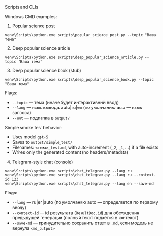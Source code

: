 Scripts and CLIs 

Windows CMD examples:

1) Popular science post
```
venv\Scripts\python.exe scripts\popular_science_post.py --topic "Ваша тема"
```

2) Deep popular science article
```
venv\Scripts\python.exe scripts\deep_popular_science_article.py --topic "Ваша тема"
```

3) Deep popular science book (stub)
```
venv\Scripts\python.exe scripts\deep_popular_science_book.py --topic "Ваша тема"
```

Flags:
- `--topic` — тема (иначе будет интерактивный ввод)
- `--lang` — язык вывода: auto|ru|en (по умолчанию auto — язык запроса)
- `--out` — подпапка в `output/`

Simple smoke test behavior:
- Uses model `gpt-5`
- Saves to `output/simple_test/`
- Filenames: `<тема>_test.md`, with auto-increment (`_2`, `_3`, …) if a file exists
- Writes only the generated content (no headers/metadata)

4) Telegram-style chat (console)
```
venv\Scripts\python.exe scripts\chat_telegram.py --lang ru
venv\Scripts\python.exe scripts\chat_telegram.py --lang ru --context-id 123
venv\Scripts\python.exe scripts\chat_telegram.py --lang en --save-md
```
Flags:
- `--lang` — ru|en|auto (по умолчанию auto — определяется по первому вводу)
- `--context-id` — id результата (`ResultDoc.id`) для обсуждения предыдущей генерации (полный текст подаётся в контекст)
- `--save-md` — принудительно сохранить ответ в `.md`, если модель не вернула `<md_output>`